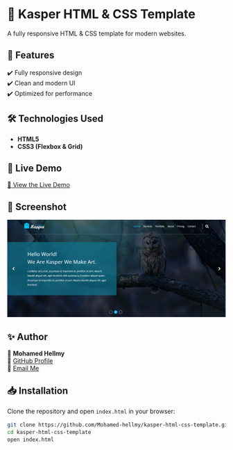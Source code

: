 # 🎨 Kasper HTML & CSS Template

A fully responsive HTML & CSS template for modern websites.

## 📌 Features
✔️ Fully responsive design  
✔️ Clean and modern UI  
✔️ Optimized for performance  

## 🛠️ Technologies Used
- **HTML5**
- **CSS3 (Flexbox & Grid)**

## 🔗 Live Demo
[🚀 View the Live Demo](https://mohamed-hellmy.github.io/kasper-html-css-template/)

## 📸 Screenshot
![Project Preview](preview.png)

## ✨ Author  
👤 **Mohamed Hellmy**  
🔗 [GitHub Profile](https://github.com/Mohamed-hellmy)  
📧 [Email Me](mailto:mohamedhellmy1010@gmail.com)

## 📥 Installation
Clone the repository and open `index.html` in your browser:

```sh
git clone https://github.com/Mohamed-hellmy/kasper-html-css-template.git
cd kasper-html-css-template
open index.html
